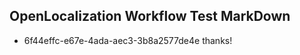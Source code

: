 ## OpenLocalization Workflow Test MarkDown
* 6f44effc-e67e-4ada-aec3-3b8a2577de4e thanks!

<!--HONumber=Jul16_HO3-->


